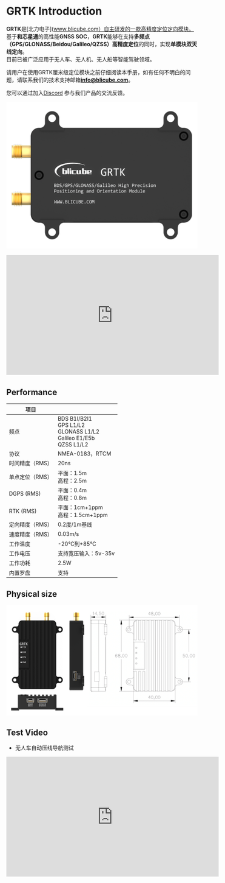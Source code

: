 
# GRTK Introduction

**GRTK**是[北力电子](www.blicube.com）自主研发的一款高精度定位定向模块。<br/>
基于**和芯星通**的高性能**GNSS SOC**，**GRTK**能够在支持**多频点（GPS/GLONASS/Beidou/Galileo/QZSS）高精度定位**的同时，实现**单模块双天线定向**。<br/>
目前已被广泛应用于无人车、无人机、无人船等智能驾驶领域。

请用户在使用GRTK厘米级定位模块之前仔细阅读本手册，如有任何不明白的问题，请联系我们的技术支持邮箱[**info@blicube.com**](mailto:info@blicube.com)。

您可以通过加入[Discord](https://discord.com/invite/MNNby3fXz9) 参与我们产品的交流反馈。

**![](../media/grtk_1.1.png)**


<center>
<iframe width="560" height="315" src="https://www.youtube.com/embed/Gq83rHsXRVo" title="YouTube video player" frameborder="0" allow="accelerometer; autoplay; clipboard-write; encrypted-media; gyroscope; picture-in-picture" allowfullscreen></iframe>
</center>



## Performance

| **项目**     |                                                                                    |
|------------|------------------------------------------------------------------------------------|
| 频点         | BDS B1I/B2I1<br/> GPS L1/L2<br/> GLONASS L1/L2<br/> Galileo E1/E5b<br/> QZSS L1/L2 |
| 协议         | NMEA-0183，RTCM                                                                     |
| 时间精度（RMS）  | 20ns                                                                               |
| 单点定位（RMS）  | 平面：1.5m <br/>高程：2.5m                                                               |
| DGPS (RMS) | 平面：0.4m <br/>高程：0.8m                                                               |
| RTK (RMS)  | 平面：1cm+1ppm <br/>高程：1.5cm+1ppm                                                     |
| 定向精度（RMS）  | 0.2度/1m基线                                                                          |
| 速度精度（RMS）  | 0.03m/s                                                                            |
| 工作温度       | -20℃到+85℃                                                                          |
| 工作电压       | 支持宽压输入：5v-35v                                                                      |
| 工作功耗       | 2.5W                                                                               |
 | 内置罗盘       | 支持                                                                                 |

## Physical size


**![](../media/grtk_dia.png)**



## Test Video

-   无人车自动压线导航测试

<center>
<iframe width="560" height="315" src="https://www.youtube.com/embed/vlFBtBZZLb4" title="YouTube video player" frameborder="0" allow="accelerometer; autoplay; clipboard-write; encrypted-media; gyroscope; picture-in-picture" allowfullscreen></iframe>
</center>

